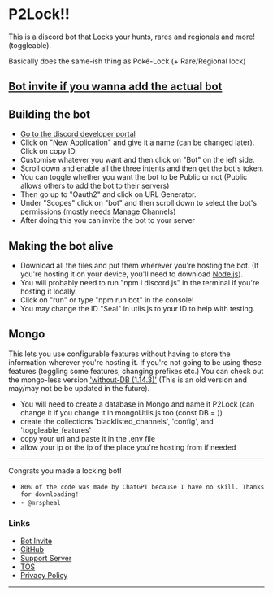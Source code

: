 # P2Lock!!

This is a discord bot that Locks your hunts, rares and regionals and more! (toggleable).

Basically does the same-ish thing as Poké-Lock (+ Rare/Regional lock)

[Bot invite if you wanna add the actual bot](https://discord.com/oauth2/authorize?client_id=806723110761136169&permissions=67696&scope=bot)
---
## Building the bot

- [Go to the discord developer portal](https://discord.com/developers/applications)
- Click on "New Application" and give it a name (can be changed later). Click on copy ID.
- Customise whatever you want and then click on "Bot" on the left side.
- Scroll down and enable all the three intents and then get the bot's token.
- You can toggle whether you want the bot to be Public or not (Public allows others to add the bot to their servers)
- Then go  up to "Oauth2" and click on URL Generator.
- Under "Scopes" click on "bot" and then scroll down to select the bot's permissions (mostly needs Manage Channels)
- After doing this you can invite the bot to your server

## Making the bot alive

- Download all the files and put them wherever you're hosting the bot.
(If you're hosting it on your device, you'll need to download [Node.js](https://nodejs.org/)).
- You will probably need to run "npm i discord.js" in the terminal if you're hosting it locally.
- Click on "run" or type "npm run bot" in the console!
- You may change the ID "Seal" in utils.js to your ID to help with testing.

## Mongo

This lets you use configurable features without having to store the information wherever you're hosting it. If you're not going to be using these features (toggling some features, changing prefixes etc.) You can check out the mongo-less version ['without-DB (1.14.3)'](https://github.com/SurprisedMrSeal/P2Lock/tree/without-DB-(1.14.3)) (This is an old version and may/may not be be updated in the future).

- You will need to create a database in Mongo and name it P2Lock (can change it if you change it in mongoUtils.js too (const DB = ))
- create the collections 'blacklisted_channels', 'config', and 'toggleable_features'
- copy your uri and paste it in the .env file
- allow your ip or the ip of the place you're hosting from if needed
---
Congrats you made a locking bot!

- `80% of the code was made by ChatGPT because I have no skill. Thanks for downloading!`
- `- @mrspheal`

### Links
- [Bot Invite](https://discord.com/oauth2/authorize?client_id=806723110761136169&permissions=67696&scope=bot)
- [GitHub](https://github.com/SurprisedMrSeal/P2Lock)
- [Support Server](https://discord.com/invite/rvrckpjRVj)
- [TOS](https://p2lock.carrd.co/#tos)
- [Privacy Policy](https://p2lock.carrd.co/#privacy)
---